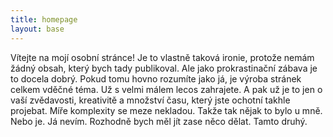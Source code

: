 ```yaml
---
title: homepage
layout: base
---
```

Vítejte na mojí osobní stránce! Je to vlastně taková ironie, protože nemám žádný obsah, který bych tady publikoval. Ale jako prokrastinační zábava je to docela dobrý. Pokud tomu hovno rozumíte jako já, je výroba stránek celkem vděčné téma. Už s velmi málem lecos zahrajete. A pak už je to jen o vaší zvědavosti, kreativitě a množství času, který jste ochotní takhle projebat. Míře komplexity se meze nekladou. Takže tak nějak to bylo u mně. Nebo je. Já nevím. Rozhodně bych měl jít zase něco dělat. Tamto druhý.